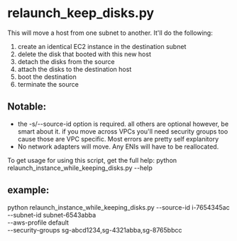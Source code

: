 # relaunch_keep_disks.py

 This will move a host from one subnet to another. It'll do the following:
 1. create an identical EC2 instance in the destination subnet
 2. delete the disk that booted with this new host
 3. detach the disks from the source
 4. attach the disks to the destination host
 5. boot the destination
 6. terminate the source

 ## Notable:
 - the -s/--source-id option is required. all others are optional
   however, be smart about it. if you move across VPCs you'll need 
   security groups too cause those are VPC specific. Most errors are pretty
   self explanitory
 - No network adapters will move. Any ENIs will have to be reallocated.

 To get usage for using this script, get the full help:
 python relaunch_instance_while_keeping_disks.py --help

 ## example:
 python relaunch_instance_while_keeping_disks.py --source-id i-7654345ac \
    --subnet-id subnet-6543abba \
    --aws-profile default \
    --security-groups sg-abcd1234,sg-4321abba,sg-8765bbcc